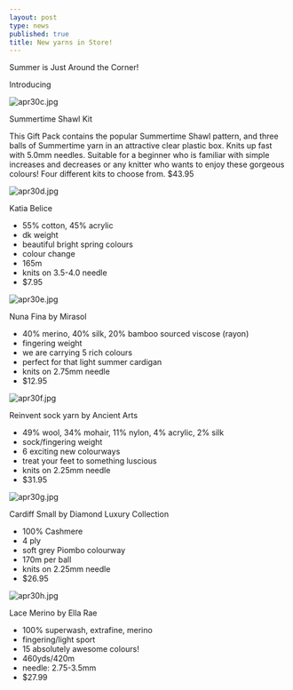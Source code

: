 ```yaml
---
layout: post
type: news
published: true
title: New yarns in Store!
---
```

Summer is Just Around the Corner!

Introducing

![apr30c.jpg]({{site.baseurl}}/news/img/apr30c.jpg)

Summertime Shawl Kit
 
This Gift Pack contains the popular Summertime Shawl pattern, and three balls of Summertime yarn in an attractive clear plastic box. Knits up fast with 5.0mm needles. Suitable for a beginner who is familiar with simple increases and decreases or any knitter who wants to enjoy these gorgeous colours!  Four different kits to choose from.
$43.95

![apr30d.jpg]({{site.baseurl}}/news/img/apr30d.jpg)

Katia Belice
 
- 55% cotton, 45% acrylic
- dk weight
- beautiful bright spring colours
- colour change
- 165m
- knits on 3.5-4.0 needle
- $7.95

![apr30e.jpg]({{site.baseurl}}/news/img/apr30e.jpg)

Nuna Fina by Mirasol
 
- 40% merino, 40% silk, 20% bamboo sourced viscose (rayon)
- fingering weight
- we are carrying 5 rich colours
- perfect for that light summer cardigan
- knits on 2.75mm needle
- $12.95

![apr30f.jpg]({{site.baseurl}}/news/img/apr30f.jpg)

Reinvent sock yarn by Ancient Arts
 
- 49% wool, 34% mohair, 11% nylon, 4% acrylic, 2% silk
- sock/fingering weight
- 6 exciting new colourways 
- treat your feet to something luscious
- knits on 2.25mm needle
- $31.95

![apr30g.jpg]({{site.baseurl}}/news/img/apr30g.jpg)

Cardiff Small by Diamond Luxury Collection
 
- 100% Cashmere
- 4 ply
- soft grey Piombo colourway 
- 170m per ball 
- knits on 2.25mm needle
- $26.95

![apr30h.jpg]({{site.baseurl}}/news/img/apr30h.jpg)

Lace Merino by Ella Rae

- 100% superwash, extrafine, merino
- fingering/light sport
- 15 absolutely awesome colours!
- 460yds/420m
- needle: 2.75-3.5mm
- $27.99
